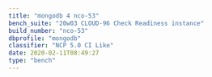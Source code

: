 ```yaml
---
title: "mongodb 4 nco-53"
bench_suite: "20w03 CLOUD-96 Check Readiness instance"
build_number: "nco-53"
dbprofile: "mongodb"
classifier: "NCP 5.0 CI Like"
date: 2020-02-11T08:49:27
type: "bench"
---
```

